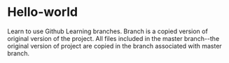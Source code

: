 # Hello-world
Learn to use Github
Learning branches. 
Branch is a copied version of original version of the project. 
All files included in the master branch--the original version of project are copied in the branch associated with master branch.
